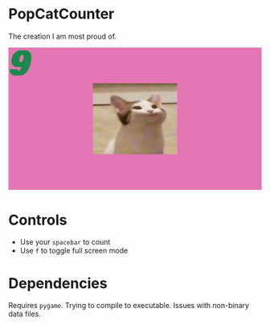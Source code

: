 # PopCatCounter
The creation I am most proud of.

![sample](https://github.com/SeanJxie/PopCatCounter/blob/main/assets/sample.png)


# Controls
- Use your ```spacebar``` to count
- Use ```f``` to toggle full screen mode

# Dependencies
Requires ```pygame```. Trying to compile to executable. Issues with non-binary data files.
